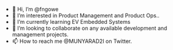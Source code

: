 - 👋 Hi, I’m @fngowe
- 👀 I’m interested in Product Management and Product Ops..
- 🌱 I’m currently learning EV Embedded Systems
- 💞️ I’m looking to collaborate on any available development and management projects.
- 📫 How to reach me @MUNYARAD2I on Twitter.

<!---
fngowe/fngowe is a ✨ special ✨ repository because its `README.md` (this file) appears on your GitHub profile.
You can click the Preview link to take a look at your changes.
--->
